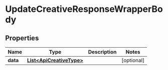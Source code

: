 

# UpdateCreativeResponseWrapperBody


## Properties

Name | Type | Description | Notes
------------ | ------------- | ------------- | -------------
**data** | [**List&lt;ApiCreativeType&gt;**](ApiCreativeType.md) |  |  [optional]



